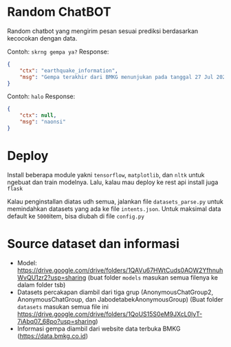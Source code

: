 # Random ChatBOT
Random chatbot yang mengirim pesan sesuai prediksi berdasarkan kecocokan dengan data.

Contoh: `skrng gempa ya?`
Response: 

```json
{
    "ctx": "earthquake_information",
    "msg": "Gempa terakhir dari BMKG menunjukan pada tanggal 27 Jul 2021, pukul 23:21:48 WIB terjadi gempa bumi bermagnitudo 5.2 pada kedalaman 10 km. Di Pusat gempa berada di laut 95 km Tenggara Pacitan dan III-IV Pacitan, III Nganjuk, III Karangkates, III Blitar, III Trenggalek, III Tulungagung, II Kepanjen, II Gunung Kidul, II Kendal, II Madiun, berpotensi \"Gempa ini dirasakan untuk diteruskan pada masyarakat\"\nGoogle Map: https://www.google.com/maps/search/?api=1&query=8.99 LS,111.40 BT\nShakemap: https://data.bmkg.go.id/DataMKG/TEWS/20210727232148.mmi.jpg"
}
```

Contoh: `halo`
Response:

```json
{
    "ctx": null,
    "msg": "naonsi"
}
```

# Deploy
Install beberapa module yakni `tensorflow`, `matplotlib`, dan `nltk` untuk ngebuat dan train modelnya.
Lalu, kalau mau deploy ke rest api install juga `flask`

Kalau penginstallan diatas udh semua, jalankan file `datasets_parse.py` untuk memindahkan datasets yang ada ke file `intents.json`. Untuk maksimal data default ke `5000`item, bisa diubah di file `config.py`

# Source dataset dan informasi

- Model: https://drive.google.com/drive/folders/1QAVu67HWtCuds0AOW2YfhnuhWvQU1zr2?usp=sharing (buat folder `models` masukan semua filenya ke dalam folder tsb)
- Datasets percakapan diambil dari tiga grup (AnonymousChatGroup2, AnonymousChatGroup, dan JabodetabekAnonymousGroup) (Buat folder `datasets` masukan semua file ini https://drive.google.com/drive/folders/1QoUS15S0eM9JXcL0lyT-7iAbq07_68po?usp=sharing)
- Informasi gempa diambil dari website data terbuka BMKG (https://data.bmkg.co.id)
